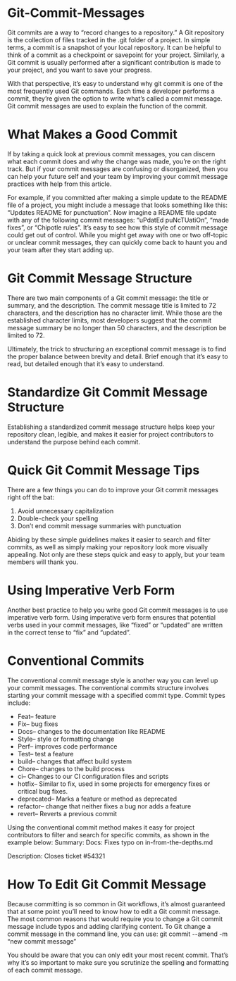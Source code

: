 # Git-Commit-Messages
Git commits are a way to “record changes to a repository.” A Git repository is the collection of files tracked in the .git folder of a project. In simple terms, a commit is a snapshot of your local repository. It can be helpful to think of a commit as a checkpoint or savepoint for your project. Similarly, a Git commit is usually performed after a significant contribution is made to your project, and you want to save your progress.

With that perspective, it’s easy to understand why git commit is one of the most frequently used Git commands. Each time a developer performs a commit, they’re given the option to write what’s called a commit message. Git commit messages are used to explain the function of the commit.

# What Makes a Good Commit
If by taking a quick look at previous commit messages, you can discern what each commit does and why the change was made, you’re on the right track. But if your commit messages are confusing or disorganized, then you can help your future self and your team by improving your commit message practices with help from this article.

For example, if you committed after making a simple update to the README file of a project, you might include a message that looks something like this: “Updates README for punctuation”. Now imagine a README file update with any of the following commit messages: “uPdatEd puNcTUatiOn”, “made fixes”, or “Chipotle rules”. It’s easy to see how this style of commit message could get out of control. While you might get away with one or two off-topic or unclear commit messages, they can quickly come back to haunt you and your team after they start adding up.

# Git Commit Message Structure
There are two main components of a Git commit message: the title or summary, and the description. The commit message title is limited to 72 characters, and the description has no character limit. While those are the established character limits, most developers suggest that the commit message summary be no longer than 50 characters, and the description be limited to 72.

Ultimately, the trick to structuring an exceptional commit message is to find the proper balance between brevity and detail. Brief enough that it’s easy to read, but detailed enough that it’s easy to understand.

# Standardize Git Commit Message Structure
Establishing a standardized commit message structure helps keep your repository clean, legible, and makes it easier for project contributors to understand the purpose behind each commit.

# Quick Git Commit Message Tips
There are a few things you can do to improve your Git commit messages right off the bat:

1) Avoid unnecessary capitalization
2) Double-check your spelling
3) Don’t end commit message summaries with punctuation

Abiding by these simple guidelines makes it easier to search and filter commits, as well as simply making your repository look more visually appealing. Not only are these steps quick and easy to apply, but your team members will thank you.

# Using Imperative Verb Form
Another best practice to help you write good Git commit messages is to use imperative verb form. Using imperative verb form ensures that potential verbs used in your commit messages, like “fixed” or “updated” are written in the correct tense to “fix” and “updated”.

# Conventional Commits
The conventional commit message style is another way you can level up your commit messages. The conventional commits structure involves starting your commit message with a specified commit type. Commit types include:

+ Feat– feature
+ Fix– bug fixes
+ Docs– changes to the documentation like README
+ Style– style or formatting change
+ Perf– improves code performance
+ Test– test a feature
+ build– changes that affect build system
+ Chore– changes to the build process
+ ci– Changes to our CI configuration files and scripts
+ hotfix– Similar to fix, used in some projects for emergency fixes or critical bug fixes.
+ deprecated– Marks a feature or method as deprecated
+ refactor– change that neither fixes a bug nor adds a feature
+ revert– Reverts a previous commit
  
Using the conventional commit method makes it easy for project contributors to filter and search for specific commits, as shown in the example below: Summary: Docs: Fixes typo on in-from-the-depths.md

Description: Closes ticket #54321 

# How To Edit Git Commit Message
Because committing is so common in Git workflows, it’s almost guaranteed that at some point you’ll need to know how to edit a Git commit message. The most common reasons that would require you to change a Git commit message include typos and adding clarifying content. To Git change a commit message in the command line, you can use: git commit --amend -m “new commit message”

You should be aware that you can only edit your most recent commit. That’s why it’s so important to make sure you scrutinize the spelling and formatting of each commit message.























